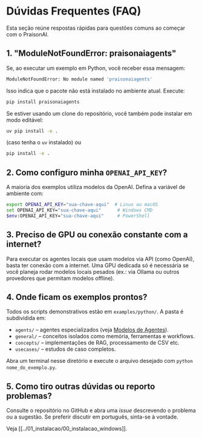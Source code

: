 # Dúvidas Frequentes (FAQ)

Esta seção reúne respostas rápidas para questões comuns ao começar com o PraisonAI.

## 1. "ModuleNotFoundError: praisonaiagents"
Se, ao executar um exemplo em Python, você receber essa mensagem:
```bash
ModuleNotFoundError: No module named 'praisonaiagents'
```
Isso indica que o pacote não está instalado no ambiente atual. Execute:
```bash
pip install praisonaiagents
```
Se estiver usando um clone do repositório, você também pode instalar em modo editável:
```bash
uv pip install -e .
```
(caso tenha o `uv` instalado) ou
```bash
pip install -e .
```

## 2. Como configuro minha `OPENAI_API_KEY`?
A maioria dos exemplos utiliza modelos da OpenAI. Defina a variável de ambiente com:
```bash
export OPENAI_API_KEY="sua-chave-aqui"  # Linux ou macOS
set OPENAI_API_KEY="sua-chave-aqui"      # Windows CMD
$env:OPENAI_API_KEY="sua-chave-aqui"     # PowerShell
```

## 3. Preciso de GPU ou conexão constante com a internet?
Para executar os agentes locais que usam modelos via API (como OpenAI), basta ter conexão com a internet. Uma GPU dedicada só é necessária se você planeja rodar modelos locais pesados (ex.: via Ollama ou outros provedores que permitam modelos offline).

## 4. Onde ficam os exemplos prontos?
Todos os scripts demonstrativos estão em `examples/python/`. A pasta é subdividida em:
- `agents/` – agentes especializados (veja [Modelos de Agentes](03_usando_praisonai/05_modelos_de_agentes.md)).
- `general/` – conceitos isolados como memória, ferramentas e workflows.
- `concepts/` – implementações de RAG, processamento de CSV etc.
- `usecases/` – estudos de caso completos.

Abra um terminal nesse diretório e execute o arquivo desejado com `python nome_do_exemplo.py`.

## 5. Como tiro outras dúvidas ou reporto problemas?
Consulte o repositório no GitHub e abra uma *issue* descrevendo o problema ou a sugestão. Se preferir discutir em português, sinta-se à vontade.

Veja [[../01_instalacao/00_instalacao_windows]].
